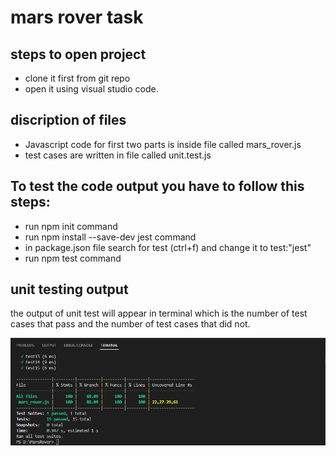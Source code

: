 # mars rover task 

## steps to open project
- clone it first from git repo 
- open it using visual studio code. 

## discription of files
- Javascript code for first two parts is inside file called mars_rover.js 
- test cases are written in file called unit.test.js 

## To test the code output you have to follow this steps:
- run npm init command 
- run npm install --save-dev jest command
- in package.json file search for test (ctrl+f) and change it to test:"jest"
- run npm test command

## unit testing output
the output of unit test will appear in terminal which is the number of test cases that pass and the number of test cases that did not.

![image](Screenshot.png)